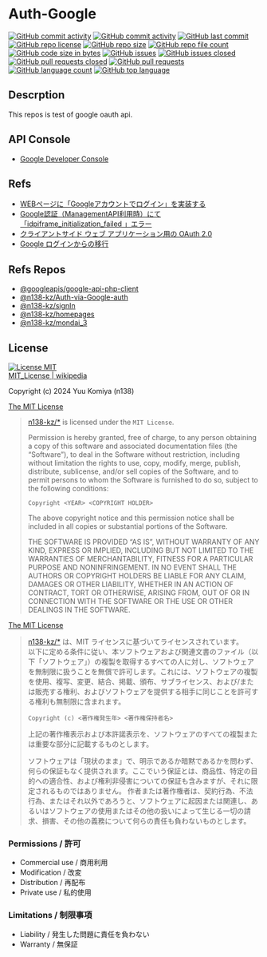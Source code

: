 # Auth-Google

[![GitHub commit activity](https://img.shields.io/github/commit-activity/w/n138-kz/Auth-Google)](/../../commits)
[![GitHub commit activity](https://img.shields.io/github/commit-activity/t/n138-kz/Auth-Google)](/../../commits)
[![GitHub last commit](https://img.shields.io/github/last-commit/n138-kz/Auth-Google)](/../../commits)
[![GitHub repo license](https://img.shields.io/github/license/n138-kz/Auth-Google)](/../../LICENSE)
[![GitHub repo size](https://img.shields.io/github/repo-size/n138-kz/Auth-Google)](/../../)
[![GitHub repo file count](https://img.shields.io/github/directory-file-count/n138-kz/Auth-Google)](/../../)
[![GitHub code size in bytes](https://img.shields.io/github/languages/code-size/n138-kz/Auth-Google)](/../../)
[![GitHub issues](https://img.shields.io/github/issues/n138-kz/Auth-Google)](/../../issues)
[![GitHub issues closed](https://img.shields.io/github/issues-closed/n138-kz/Auth-Google)](/../../issues)
[![GitHub pull requests closed](https://img.shields.io/github/issues-pr-closed/n138-kz/Auth-Google)](/../../pulls)
[![GitHub pull requests](https://img.shields.io/github/issues-pr/n138-kz/Auth-Google)](/../../pulls)
[![GitHub language count](https://img.shields.io/github/languages/count/n138-kz/Auth-Google)](/../../)
[![GitHub top language](https://img.shields.io/github/languages/top/n138-kz/Auth-Google)](/../../)

## Descrption

This repos is test of google oauth api.

## API Console

- [Google Developer Console](https://console.cloud.google.com/apis/credentials?hl=ja&project=upbeat-splicer-325708)

## Refs

- [WEBページに「Googleアカウントでログイン」を実装する](https://qiita.com/kmtym1998/items/768212fe92dbaa384c27)
- [Google認証（ManagementAPI利用時）にて「idpiframe_initialization_failed 」エラー](https://qiita.com/kenken1981/items/9d738687c5cfb453be19)
- [クライアントサイド ウェブ アプリケーション用の OAuth 2.0](https://developers.google.com/identity/protocols/oauth2/javascript-implicit-flow?hl=ja#authorization-errors-origin-mismatch "Google Developers")
- [Google ログインからの移行](https://developers.google.com/identity/gsi/web/guides/migration?hl=ja#popup-mode_1 "Google Developers")

## Refs Repos

- [@googleapis/google-api-php-client](https://github.com/googleapis/google-api-php-client)
- [@n138-kz/Auth-via-Google-auth](https://github.com/n138-kz/Auth-via-Google-auth)
- [@n138-kz/signIn](https://github.com/n138-kz/signIn "Basic signIn")
- [@n138-kz/homepages](https://github.com/n138-kz/homepages.git)
- [@n138-kz/mondai_3](https://github.com/n138-kz/mondai3)

## License

[![License MIT](https://upload.wikimedia.org/wikipedia/commons/0/0c/MIT_logo.svg)](LICENSE)  
[MIT_License | wikipedia](https://ja.wikipedia.org/wiki/MIT_License)

Copyright (c) 2024 Yuu Komiya (n138)

[The MIT License](https://opensource.org/license/mit/)
> [n138-kz/*](./) is licensed under the `MIT License`.  
>
> Permission is hereby granted, free of charge, to any person obtaining a copy of this software and associated documentation files (the “Software”), to deal in the Software without restriction, including without limitation the rights to use, copy, modify, merge, publish, distribute, sublicense, and/or sell copies of the Software, and to permit persons to whom the Software is furnished to do so, subject to the following conditions:
>
> `Copyright <YEAR> <COPYRIGHT HOLDER>`
> 
> The above copyright notice and this permission notice shall be included in all copies or substantial portions of the Software.
> 
> THE SOFTWARE IS PROVIDED “AS IS”, WITHOUT WARRANTY OF ANY KIND, EXPRESS OR IMPLIED, INCLUDING BUT NOT LIMITED TO THE WARRANTIES OF MERCHANTABILITY, FITNESS FOR A PARTICULAR PURPOSE AND NONINFRINGEMENT. IN NO EVENT SHALL THE AUTHORS OR COPYRIGHT HOLDERS BE LIABLE FOR ANY CLAIM, DAMAGES OR OTHER LIABILITY, WHETHER IN AN ACTION OF CONTRACT, TORT OR OTHERWISE, ARISING FROM, OUT OF OR IN CONNECTION WITH THE SOFTWARE OR THE USE OR OTHER DEALINGS IN THE SOFTWARE.

[The MIT License](https://opensource.org/license/mit/)
> [n138-kz/*](./) は、MIT ライセンスに基づいてライセンスされています。  
> 以下に定める条件に従い、本ソフトウェアおよび関連文書のファイル（以下「ソフトウェア」）の複製を取得するすべての人に対し、ソフトウェアを無制限に扱うことを無償で許可します。これには、ソフトウェアの複製を使用、複写、変更、結合、掲載、頒布、サブライセンス、および/または販売する権利、およびソフトウェアを提供する相手に同じことを許可する権利も無制限に含まれます。  
>
> `Copyright (c) <著作権発生年> <著作権保持者名>`
> 
> 上記の著作権表示および本許諾表示を、ソフトウェアのすべての複製または重要な部分に記載するものとします。
>
> ソフトウェアは「現状のまま」で、明示であるか暗黙であるかを問わず、何らの保証もなく提供されます。ここでいう保証とは、商品性、特定の目的への適合性、および権利非侵害についての保証も含みますが、それに限定されるものではありません。
> 作者または著作権者は、契約行為、不法行為、またはそれ以外であろうと、ソフトウェアに起因または関連し、あるいはソフトウェアの使用またはその他の扱いによって生じる一切の請求、損害、その他の義務について何らの責任も負わないものとします。

### Permissions / 許可
- Commercial use / 商用利用
- Modification / 改変
- Distribution / 再配布
- Private use / 私的使用 

### Limitations / 制限事項
- Liability / 発生した問題に責任を負わない
- Warranty / 無保証


